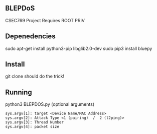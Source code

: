 ## BLEPDoS
CSEC769 Project
Requires ROOT PRIV

## Depenedencies
sudo apt-get install python3-pip libglib2.0-dev
sudo pip3 install bluepy

## Install
git clone should do the trick!

## Running
python3 BLEPDOS.py (optional arguments)

    sys.argv[1]: target <Device Name/MAC Address>
    sys.argv[2]: Attack Type <1 (pairing)  /  2 (l2ping)>
    sys.argv[3]: Thread Number
    sys.argv[4]: packet size
